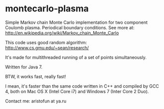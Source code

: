montecarlo-plasma
=================

Simple Markov chain Monte Carlo implementation for two component Coulomb plasma.
Periodical boundary conditions.
See more at: http://en.wikipedia.org/wiki/Markov_chain_Monte_Carlo

This code uses good random algorithm: http://www.cs.gmu.edu/~sean/research/

It's made for multithreaded running of a set of points simultaneously.

Written for Java 7.

BTW, it works fast, really fast!

I mean, it's faster than the same code written in C++ and compiled by GCC 4, both on Mac OS X (Intel Core i7) and Windows 7 (Inter Core 2 Duo).

Contact me: aristofun at ya.ru
